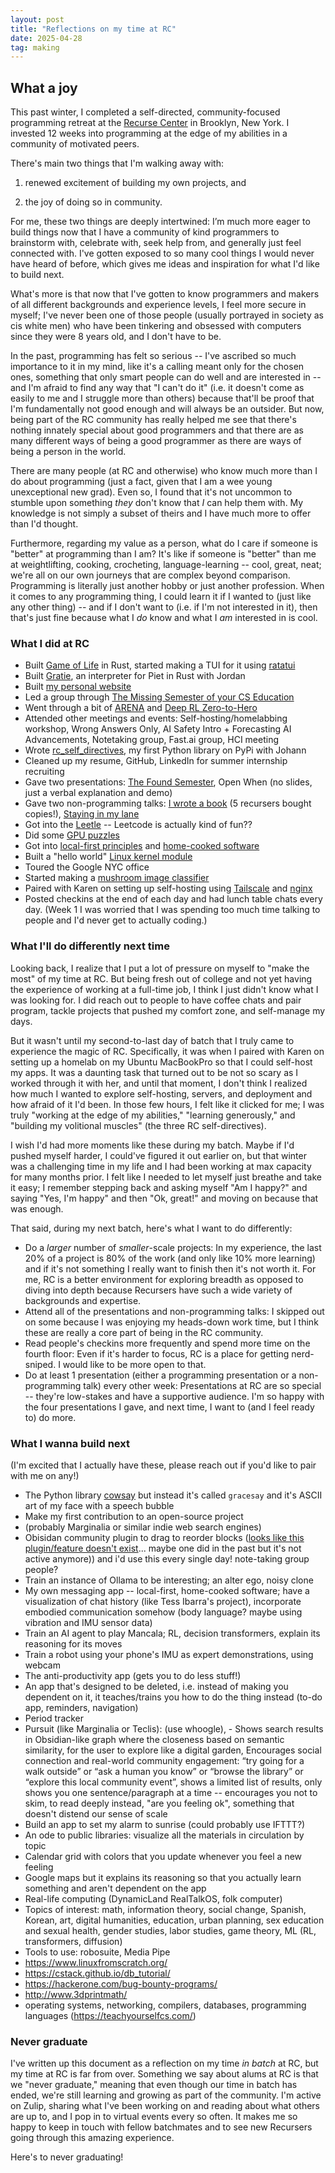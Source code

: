```yaml
---
layout: post
title: "Reflections on my time at RC"
date: 2025-04-28
tag: making
---
```

## What a joy

This past winter, I completed a self-directed, community-focused programming retreat at the [Recurse Center](https://www.recurse.com/) in Brooklyn, New York. I invested 12 weeks into programming at the edge of my abilities in a community of motivated peers.

There's main two things that I'm walking away with:

1) renewed excitement of building my own projects, and

2) the joy of doing so in community.

For me, these two things are deeply intertwined: I’m much more eager to build things now that I have a community of kind programmers to brainstorm with, celebrate with, seek help from, and generally just feel connected with. I've gotten exposed to so many cool things I would never have heard of before, which gives me ideas and inspiration for what I'd like to build next.

What's more is that now that I've gotten to know programmers and makers of all different backgrounds and experience levels, I feel more secure in myself; I've never been one of those people (usually portrayed in society as cis white men) who have been tinkering and obsessed with computers since they were 8 years old, and I don't have to be.

In the past, programming has felt so serious -- I've ascribed so much importance to it in my mind, like it's a calling meant only for the chosen ones, something that only smart people can do well and are interested in -- and I'm afraid to find any way that "I can't do it" (i.e. it doesn't come as easily to me and I struggle more than others) because that'll be proof that I'm fundamentally not good enough and will always be an outsider. But now, being part of the RC community has really helped me see that there's nothing innately special about good programmers and that there are as many different ways of being a good programmer as there are ways of being a person in the world.

There are many people (at RC and otherwise) who know much more than I do about programming (just a fact, given that I am a wee young unexceptional new grad). Even so, I found that it's not uncommon to stumble upon something _they_ don't know that _I_ can help them with. My knowledge is not simply a subset of theirs and I have much more to offer than I'd thought.

Furthermore, regarding my value as a person, what do I care if someone is "better" at programming than I am? It's like if someone is "better" than me at weightlifting, cooking, crocheting, language-learning -- cool, great, neat; we're all on our own journeys that are complex beyond comparison. Programming is literally just another hobby or just another profession. When it comes to any programming thing, I could learn it if I wanted to (just like any other thing) -- and if I don't want to (i.e. if I'm not interested in it), then that's just fine because what I _do_ know and what I _am_ interested in is cool.

### What I did at RC

- Built [Game of Life](https://github.com/grkw/graces_game_of_life) in Rust, started making a TUI for it using [ratatui](https://ratatui.rs/)
- Built [Gratie](https://github.com/grkw/gratie), an interpreter for Piet in Rust with Jordan
- Built [my personal website](https://gracekwak.me/)
- Led a group through [The Missing Semester of your CS Education](https://missing.csail.mit.edu/)
- Went through a bit of [ARENA](https://www.arena.education/) and [Deep RL Zero-to-Hero](https://github.com/alessiodm/drl-zh)
- Attended other meetings and events: Self-hosting/homelabbing workshop, Wrong Answers Only, AI Safety Intro + Forecasting AI Advancements, Notetaking group, Fast.ai group, HCI meeting
- Wrote [rc_self_directives](https://github.com/johanndiedrick/rc_self_directives), my first Python library on PyPi with Johann
- Cleaned up my resume, GitHub, LinkedIn for summer internship recruiting
- Gave two presentations: [The Found Semester](https://docs.google.com/presentation/d/13Nir5r4jn8s7Lyqthzh6kZgAH8BNQZ72aqQQHAuiV_c/edit#slide=id.g31e5411d538_0_142), Open When (no slides, just a verbal explanation and demo)
- Gave two non-programming talks: [I wrote a book](https://docs.google.com/presentation/d/1EVIHsQKoI6B_B8JE1U9BMk63OoNnuCzcmWYfgNhoExc/edit#slide=id.p) (5 recursers bought copies!), [Staying in my lane](https://docs.google.com/presentation/d/1v7HTwWv5GmIHm5H9eWs8lz9S-4wyAcGpsKuQ7woo3tM/edit?pli=1#slide=id.p)
- Got into the [Leetle](https://leetle.app/) -- Leetcode is actually kind of fun??
- Did some [GPU puzzles](https://github.com/srush/GPU-Puzzles)
- Got into [local-first principles](https://www.inkandswitch.com/local-first/) and [home-cooked software](https://maggieappleton.com/home-cooked-software)
- Built a "hello world" [Linux kernel module](https://sysprog21.github.io/lkmpg/)
- Toured the Google NYC office
- Started making a [mushroom image classifier](https://github.com/grkw/mushroom-classifier)
- Paired with Karen on setting up self-hosting using [Tailscale](https://tailscale.com/) and [nginx](https://nginx.org/en/)
- Posted checkins at the end of each day and had lunch table chats every day. (Week 1 I was worried that I was spending too much time talking to people and I'd never get to actually coding.)

### What I'll do differently next time

Looking back, I realize that I put a lot of pressure on myself to "make the most" of my time at RC. But being fresh out of college and not yet having the experience of working at a full-time job, I think I just didn't know what I was looking for. I did reach out to people to have coffee chats and pair program, tackle projects that pushed my comfort zone, and self-manage my days.

But it wasn't until my second-to-last day of batch that I truly came to experience the magic of RC. Specifically, it was when I paired with Karen on setting up a homelab on my Ubuntu MacBookPro so that I could self-host my apps. It was a daunting task that turned out to be not so scary as I worked through it with her, and until that moment, I don't think I realized how much I wanted to explore self-hosting, servers, and deployment and how afraid of it I'd been. In those few hours, I felt like it clicked for me; I was truly "working at the edge of my abilities," "learning generously," and "building my volitional muscles" (the three RC self-directives).

I wish I'd had more moments like these during my batch. Maybe if I'd pushed myself harder, I could've figured it out earlier on, but that winter was a challenging time in my life and I had been working at max capacity for many months prior. I felt like I needed to let myself just breathe and take it easy; I remember stepping back and asking myself "Am I happy?" and saying "Yes, I'm happy" and then "Ok, great!" and moving on because that was enough.

That said, during my next batch, here's what I want to do differently:

- Do a _larger_ number of _smaller_-scale projects: In my experience, the last 20% of a project is 80% of the work (and only like 10% more learning) and if it's not something I really want to finish then it's not worth it. For me, RC is a better environment for exploring breadth as opposed to diving into depth because Recursers have such a wide variety of backgrounds and expertise.
- Attend all of the presentations and non-programming talks: I skipped out on some because I was enjoying my heads-down work time, but I think these are really a core part of being in the RC community.
- Read people's checkins more frequently and spend more time on the fourth floor: Even if it's harder to focus, RC is a place for getting nerd-sniped. I would like to be more open to that.
- Do at least 1 presentation (either a programming presentation or a non-programming talk) every other week: Presentations at RC are so special -- they're low-stakes and have a supportive audience. I'm so happy with the four presentations I gave, and next time, I want to (and I feel ready to) do more.

### What I wanna build next

(I'm excited that I actually have these, please reach out if you'd like to pair with me on any!)

- The Python library [cowsay](https://pypi.org/project/cowsay/) but instead it's called `gracesay` and it's ASCII art of my face with a speech bubble
- Make my first contribution to an open-source project
- (probably Marginalia or similar indie web search engines)
- Obisidan community plugin to drag to reorder blocks ([looks like this plugin/feature doesn't exist](https://www.google.com/search?q=obsidian+plugin+to+drag+to+reorder+blocks&sca_esv=d22a7c5074081a0c&source=hp&ei=ahI1Z7GYHIn9ptQPvZeToQ0&iflsig=AL9hbdgAAAAAZzUgehT0In7DIzob01dplqzMv_myj_Na&ved=0ahUKEwix9YOCmdqJAxWJvokEHb3LJNQQ4dUDCBY&uact=5&oq=obsidian+plugin+to+drag+to+reorder+blocks&gs_lp=Egdnd3Mtd2l6IilvYnNpZGlhbiBwbHVnaW4gdG8gZHJhZyB0byByZW9yZGVyIGJsb2NrczIFECEYoAEyBRAhGKABMgUQIRigATIFECEYoAFIgD5QAFj3PHAEeACQAQCYAXSgAY8aqgEEMzguNbgBA8gBAPgBAZgCL6AClRvCAgUQABiABMICCxAuGIAEGNEDGMcBwgIOEC4YgAQYxwEYjgUYrwHCAgUQLhiABMICCBAuGIAEGNQCwgIIEAAYgAQYogTCAgYQABgWGB7CAgcQABiABBgTwgIIEAAYExgWGB7CAgoQABgTGBYYChgewgIFECEYnwXCAggQABgWGAoYHsICBBAhGBXCAgcQIRigARgKmAMAkgcENDEuNqAHl_gB&sclient=gws-wiz)... maybe one did in the past but it's not active anymore)) and i'd use this every single day! note-taking group people?
- Train an instance of Ollama to be interesting; an alter ego, noisy clone
- My own messaging app -- local-first, home-cooked software; have a visualization of chat history (like Tess Ibarra's project), incorporate embodied communication somehow (body language? maybe using vibration and IMU sensor data)
- Train an AI agent to play Mancala; RL, decision transformers, explain its reasoning for its moves
- Train a robot using your phone's IMU as expert demonstrations, using webcam
- The anti-productivity app (gets you to do less stuff!)
- An app that's designed to be deleted, i.e. instead of making you dependent on it, it teaches/trains you how to do the thing instead (to-do app, reminders, navigation)
- Period tracker
- Pursuit (like Marginalia or Teclis): (use whoogle), - Shows search results in Obsidian-like graph where the closeness based on semantic similarity, for the user to explore like a digital garden, Encourages social connection and real-world community engagement: “try going for a walk outside” or “ask a human you know” or “browse the library” or “explore this local community event”, shows a limited list of results, only shows you one sentence/paragraph at a time -- encourages you not to skim, to read deeply instead, "are you feeling ok", something that doesn't distend our sense of scale
- Build an app to set my alarm to sunrise (could probably use IFTTT?)
- An ode to public libraries: visualize all the materials in circulation by topic
- Calendar grid with colors that you update whenever you feel a new feeling
- Google maps but it explains its reasoning so that you actually learn something and aren't dependent on the app
- Real-life computing (DynamicLand RealTalkOS, folk computer)
- Topics of interest: math, information theory, social change, Spanish, Korean, art, digital humanities, education, urban planning, sex education and sexual health, gender studies, labor studies, game theory, ML (RL, transformers, diffusion)
- Tools to use: robosuite, Media Pipe
- <https://www.linuxfromscratch.org/>
- <https://cstack.github.io/db_tutorial/>
- <https://hackerone.com/bug-bounty-programs/>
- <http://www.3dprintmath/>
- operating systems, networking, compilers, databases, programming languages (<https://teachyourselfcs.com/>)

### Never graduate

I've written up this document as a reflection on my time _in batch_ at RC, but my time at RC is far from over. Something we say about alums at RC is that we "never graduate," meaning that even though our time in batch has ended, we're still learning and growing as part of the community. I'm active on Zulip, sharing what I've been working on and reading about what others are up to, and I pop in to virtual events every so often. It makes me so happy to keep in touch with fellow batchmates and to see new Recursers going through this amazing experience.

Here's to never graduating!
